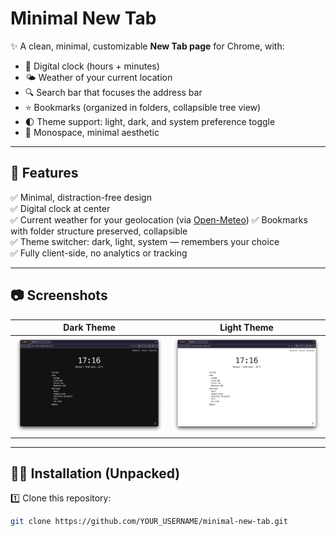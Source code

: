 # Minimal New Tab

✨ A clean, minimal, customizable **New Tab page** for Chrome, with:
- 📅 Digital clock (hours + minutes)
- 🌤️ Weather of your current location
- 🔍 Search bar that focuses the address bar
- ⭐ Bookmarks (organized in folders, collapsible tree view)
- 🌓 Theme support: light, dark, and system preference toggle
- 🖤 Monospace, minimal aesthetic

---

## 🚀 Features

✅ Minimal, distraction-free design  
✅ Digital clock at center  
✅ Current weather for your geolocation (via [Open-Meteo](https://open-meteo.com/))
✅ Bookmarks with folder structure preserved, collapsible  
✅ Theme switcher: dark, light, system — remembers your choice  
✅ Fully client-side, no analytics or tracking

---

## 📷 Screenshots

| Dark Theme | Light Theme |
|------------|-------------|
| ![Dark](screenshots/dark.png) | ![Light](screenshots/light.png) |

---

## 🧑‍💻 Installation (Unpacked)

1️⃣ Clone this repository:
```bash
git clone https://github.com/YOUR_USERNAME/minimal-new-tab.git